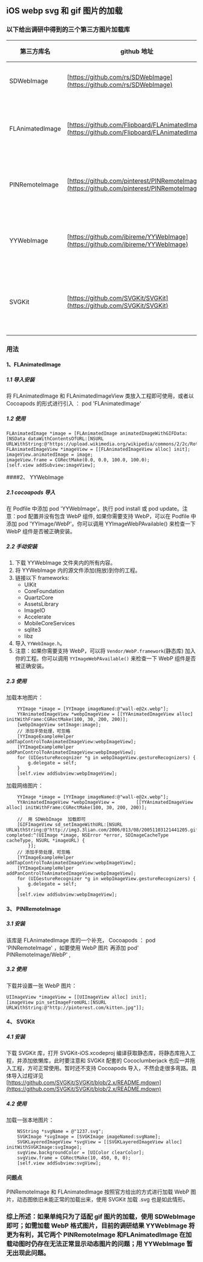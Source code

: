## iOS webp svg  和 gif 图片的加载

### 以下给出调研中得到的三个第三方图片加载库


|第三方库名|github 地址|可加载图片类型| star 数| fork 数| Commits |
|---|---|---|---|---|---|
| SDWebImage |[https://github.com/rs/SDWebImage](https://github.com/rs/SDWebImage)| png,jpg,gif 等 | 16963 | 4661 |目前 1241 次提交，更新频繁，最新跟新日期|
| FLAnimatedImage | [https://github.com/Flipboard/FLAnimatedImage](https://github.com/Flipboard/FLAnimatedImage) | gif |5354|830|目前 204 次提交，2015年 到 2016年2 月更新频繁，已许久没有更新。|
| PINRemoteImage | [https://github.com/pinterest/PINRemoteImage](https://github.com/pinterest/PINRemoteImage) | gif,webp | 2756 | 264 |目前 484 次提交，常常更新，最近一次更新 2017.2.23 。|
| YYWebImage |[https://github.com/ibireme/YYWebImage](https://github.com/ibireme/YYWebImage)| webp,gif 等 | 2610 | 473 |目前 104 次提交，更新频率低：最近一次提交 2016。10 23 日。|
|SVGKit|[https://github.com/SVGKit/SVGKit](https://github.com/SVGKit/SVGKit)|svg | 2598 | 586 |目前 704 次提交，每个月都有提交记录，较为频繁，最近一次更新 2017.2.16。|

### 用法

#### 1、FLAnimatedImage  

##### 1.1 导入安装 
将 FLAnimatedImage 和 FLAnimatedImageView 类放入工程即可使用，或者以Cocoapods 的形式进行引入 ：	pod 'FLAnimatedImage' 

##### 1.2 使用
	FLAnimatedImage *image = [FLAnimatedImage animatedImageWithGIFData:[NSData dataWithContentsOfURL:[NSURL URLWithString:@"https://upload.wikimedia.org/wikipedia/commons/2/2c/Rotating_earth_%28large%29.gif"]]];
	FLAnimatedImageView *imageView = [[FLAnimatedImageView alloc] init];
	imageView.animatedImage = image;
	imageView.frame = CGRectMake(0.0, 0.0, 100.0, 100.0);
	[self.view addSubview:imageView];
	
####2、	YYWebImage 

##### 2.1 cocoapods 导入    
在 Podfile 中添加 pod 'YYWebImage'。执行 pod install 或 pod update。注意：pod 配置并没有包含 WebP 组件, 如果你需要支持 WebP，可以在 Podfile 中添加 pod 'YYImage/WebP'。你可以调用 YYImageWebPAvailable() 来检查一下 WebP 组件是否被正确安装。


##### 2.2 手动安装

1. 下载 YYWebImage 文件夹内的所有内容。
2. 将 YYWebImage 内的源文件添加(拖放)到你的工程。
3. 链接以下 frameworks:
	* UIKit
	* CoreFoundation
	* QuartzCore
	* AssetsLibrary
	* ImageIO
	* Accelerate
	* MobileCoreServices
	* sqlite3
	* libz
4. 导入 `YYWebImage.h`。
5. 注意：如果你需要支持 WebP，可以将 `Vendor/WebP.framework`(静态库) 加入你的工程。你可以调用 `YYImageWebPAvailable()` 来检查一下 WebP 组件是否被正确安装。
	
##### 2.3 使用
	
加载本地图片：
	
	
		YYImage *image = [YYImage imageNamed:@"wall-e@2x.webp"];
    	YYAnimatedImageView *webpImageView = [[YYAnimatedImageView alloc] initWithFrame:CGRectMake(100, 30, 200, 200)];
		[webpImageView setImage:image];
		// 添加手势处理，可忽略
    	[YYImageExampleHelper addTapControlToAnimatedImageView:webpImageView];
    	[YYImageExampleHelper addPanControlToAnimatedImageView:webpImageView];
    	for (UIGestureRecognizer *g in webpImageView.gestureRecognizers) {
        	g.delegate = self;
    	}
    	[self.view addSubview:webpImageView];	
加载网络图片：

		YYImage *image = [YYImage imageNamed:@"wall-e@2x.webp"];
    	YYAnimatedImageView *webpImageView = 		[[YYAnimatedImageView alloc] initWithFrame:CGRectMake(100, 30, 200, 200)];
    	
    	//  用 SDWebImage  加载即可
		[GIFImageView sd_setImageWithURL:[NSURL URLWithString:@"http://img3.3lian.com/2006/013/08/20051103121441205.gif"] completed:^(UIImage *image, NSError *error, SDImageCacheType cacheType, NSURL *imageURL) {
    		}];
		// 添加手势处理，可忽略
    	[YYImageExampleHelper addTapControlToAnimatedImageView:webpImageView];
    	[YYImageExampleHelper addPanControlToAnimatedImageView:webpImageView];
    	for (UIGestureRecognizer *g in webpImageView.gestureRecognizers) {
        	g.delegate = self;
    	}
    	[self.view addSubview:webpImageView];

#### 	3、 PINRemoteImage 

##### 3.1 安装

该库是 FLAnimatedImage 库的一个补充，
Cocoapods ： pod 'PINRemoteImage' ，如要使用 WebP 图片 再添加 pod' PINRemoteImage/WebP' ,

##### 3.2 使用

下载并设置一张 WebP 图片：    
	
	UIImageView *imageView = [[UIImageView alloc] init];
	[imageView pin_setImageFromURL:[NSURL URLWithString:@"http://pinterest.com/kitten.jpg"]];


#### 	4、 SVGKit
##### 4.1 安装
下载 SVGKit 库，打开 SVGKit-iOS.xcodeproj 编译获取静态库，将静态库拖入工程，并添加依懒库，此时要注意和 SVGKit 配套的 Cococlumberjack 也应一并拖入工程，方可正常使用。暂时还不支持 Cocoapods 导入，不然会走很多弯路。具体导入过程详见 [https://github.com/SVGKit/SVGKit/blob/2.x/README.mdown](https://github.com/SVGKit/SVGKit/blob/2.x/README.mdown)

##### 4.2 使用

加载一张本地图片：

		NSString *svgName = @"1237.svg";
    	SVGKImage *svgImage = [SVGKImage imageNamed:svgName];
    	SVGKLayeredImageView *svgView = [[SVGKLayeredImageView alloc] initWithSVGKImage:svgImage];
    	svgView.backgroundColor = [UIColor clearColor];
    	svgView.frame = CGRectMake(10, 450, 0, 0);
    	[self.view addSubview:svgView];


#### 问题点
PINRemoteImage 和 FLAnimatedImage 按照官方给出的方式进行加载 WebP 图片，动态图依旧未能正常的加载出来，使用 SVGKit 加载 .svg 也是如此情形。



### 综上所述：如果单纯只为了适配 gif 图片的加载，使用 SDWebImage 即可；如需加载 WebP 格式图片，目前的调研结果 YYWebImage 将更为有利，其它两个 PINRemoteImage 和FLAnimatedImage 在加载动图时仍存在无法正常显示动态图片的问题；用 YYWebImage 暂无出现此问题。



